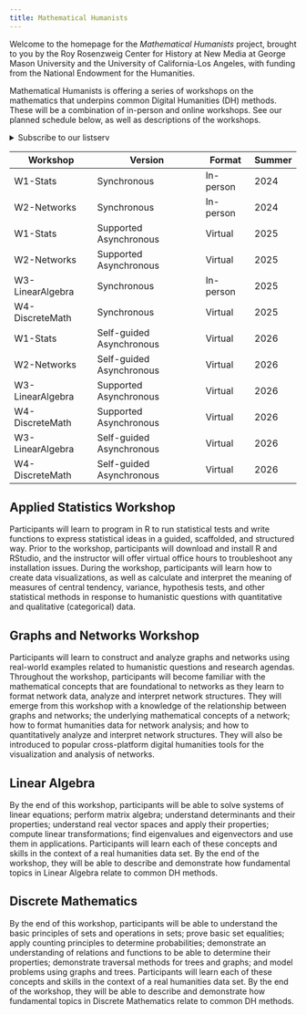 ```yaml
---
title: Mathematical Humanists
---
```


Welcome to the homepage for the _Mathematical Humanists_ project, brought to you by the Roy Rosenzweig Center for History at New Media at George Mason University and the University of California-Los Angeles, with funding from the National Endowment for the Humanities.

Mathematical Humanists is offering a series of workshops on the mathematics that underpins common Digital Humanities (DH) methods. These will be a combination of in-person and online workshops. See our planned schedule below, as well as descriptions of the workshops.

<details class="border border-gray-300 rounded-md p-4 mb-4">
<summary class="font-bold text-lg text-ucla-blue cursor-pointer">Subscribe to our listserv</summary>
<div id="mc_embed_shell">
      <link href="//cdn-images.mailchimp.com/embedcode/classic-061523.css" rel="stylesheet" type="text/css">
<div id="mc_embed_signup">
    <form action="https://rrchnm.us14.list-manage.com/subscribe/post?u=36898c6824a31b8e1d4434a55&amp;id=75ea446aad&amp;f_id=006990e0f0" method="post" id="mc-embedded-subscribe-form" name="mc-embedded-subscribe-form" class="validate bg-white shadow-md rounded px-8 pt-6 pb-8 mb-4" target="_blank">
        <div id="mc_embed_signup_scroll" class="block text-gray-700 text-sm font-bold mb-2 mt-4"><h2>Subscribe to the Mathematical Humanists Listserv!</h2>
            <div class="indicates-required"><span class="asterisk">*</span> indicates required</div>
            <div class="mc-field-group"><label for="mce-EMAIL">Email Address <span class="asterisk">*</span></label><input type="email" name="EMAIL" class="required email" id="mce-EMAIL" required="" value=""><span id="mce-EMAIL-HELPERTEXT" class="helper_text"></span></div><div class="mc-field-group"><label for="mce-FNAME">First Name </label><input type="text" name="FNAME" class=" text" id="mce-FNAME" value=""></div><div class="mc-field-group"><label for="mce-LNAME">Last Name </label><input type="text" name="LNAME" class=" text" id="mce-LNAME" value=""></div>
        <div id="mce-responses" class="clear">
            <div class="response" id="mce-error-response" style="display: none;"></div>
            <div class="response" id="mce-success-response" style="display: none;"></div>
        </div><div aria-hidden="true" style="position: absolute; left: -5000px;"><input type="text" name="b_36898c6824a31b8e1d4434a55_75ea446aad" tabindex="-1" value=""></div><div class="clear"><input type="submit" name="subscribe" id="mc-embedded-subscribe" class="button" value="Subscribe"></div>
    </div>
</form>
</div>
<script type="text/javascript" src="//s3.amazonaws.com/downloads.mailchimp.com/js/mc-validate.js"></script><script type="text/javascript">(function($) {window.fnames = new Array(); window.ftypes = new Array();fnames[0]='EMAIL';ftypes[0]='email';fnames[1]='FNAME';ftypes[1]='text';fnames[2]='LNAME';ftypes[2]='text';fnames[3]='ADDRESS';ftypes[3]='address';fnames[4]='PHONE';ftypes[4]='phone';}(jQuery));var $mcj = jQuery.noConflict(true);</script></div>
</details>

| Workshop         | Version                  | Format    | Summer |
| ---------------- | ------------------------ | --------- | ------ |
| W1-Stats         | Synchronous              | In-person | 2024   |
| W2-Networks      | Synchronous              | In-person | 2024   |
| W1-Stats         | Supported Asynchronous   | Virtual   | 2025   |
| W2-Networks      | Supported Asynchronous   | Virtual   | 2025   |
| W3-LinearAlgebra | Synchronous              | In-person | 2025   |
| W4-DiscreteMath  | Synchronous              | Virtual   | 2025   |
| W1-Stats         | Self-guided Asynchronous | Virtual   | 2026   |
| W2-Networks      | Self-guided Asynchronous | Virtual   | 2026   |
| W3-LinearAlgebra | Supported Asynchronous   | Virtual   | 2026   |
| W4-DiscreteMath  | Supported Asynchronous   | Virtual   | 2026   |
| W3-LinearAlgebra | Self-guided Asynchronous | Virtual   | 2026   |
| W4-DiscreteMath  | Self-guided Asynchronous | Virtual   | 2026   |

<div class="three-dimensions-card"><h2>Applied Statistics Workshop</h2></div>

Participants will learn to program in R to run statistical tests and write functions to express statistical ideas in a guided, scaffolded, and structured way. Prior to the workshop, participants will download and install R and RStudio, and the instructor will offer virtual office hours to troubleshoot any installation issues. During the workshop, participants will learn how to create data visualizations, as well as calculate and interpret the meaning of measures of central tendency, variance, hypothesis tests, and other statistical methods in response to humanistic questions with quantitative and qualitative (categorical) data.

<div class="three-dimensions-card"><h2>Graphs and Networks Workshop</h2></div>

Participants will learn to construct and analyze graphs and networks using real-world examples related to humanistic questions and research agendas. Throughout the workshop, participants will become familiar with the mathematical concepts that are foundational to networks as they learn to format network data, analyze and interpret network structures. They will emerge from this workshop with a knowledge of the relationship between graphs and networks; the underlying mathematical concepts of a network; how to format humanities data for network analysis; and how to quantitatively analyze and interpret network structures. They will also be introduced to popular cross-platform digital humanities tools for the visualization and analysis of networks.

<div class="three-dimensions-card"><h2>Linear Algebra</h2></div>

By the end of this workshop, participants will be able to solve systems of linear equations; perform matrix algebra; understand determinants and their properties; understand real vector spaces and apply their properties; compute linear transformations; find eigenvalues and eigenvectors and use them in applications. Participants will learn each of these concepts and skills in the context of a real humanities data set. By the end of the workshop, they will be able to describe and demonstrate how fundamental topics in Linear Algebra relate to common DH methods.

<div class="three-dimensions-card"><h2>Discrete Mathematics</h2></div>

By the end of this workshop, participants will be able to understand the basic principles of sets and operations in sets; prove basic set equalities; apply counting principles to determine probabilities; demonstrate an understanding of relations and functions to be able to determine their properties; demonstrate traversal methods for trees and graphs; and model problems using graphs and trees. Participants will learn each of these concepts and skills in the context of a real humanities data set. By the end of the workshop, they will be able to describe and demonstrate how fundamental topics in Discrete Mathematics relate to common DH methods.
